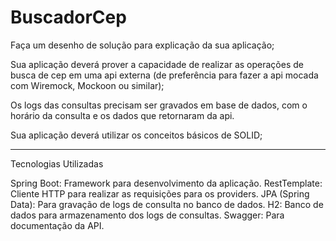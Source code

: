 ﻿# BuscadorCep
 
Faça um desenho de solução para explicação da sua aplicação;

Sua aplicação deverá prover a capacidade de realizar as operações de busca de cep em uma api externa (de preferência para fazer a api mocada com Wiremock, Mockoon ou similar);

Os logs das consultas precisam ser gravados em base de dados, com o horário da consulta e os dados que retornaram da api.

Sua aplicação deverá utilizar os conceitos básicos de SOLID;

---
  Tecnologias Utilizadas

Spring Boot: Framework para desenvolvimento da aplicação.
RestTemplate: Cliente HTTP para realizar as requisições para os providers.
JPA (Spring Data): Para gravação de logs de consulta no banco de dados.
H2: Banco de dados para armazenamento dos logs de consultas.
Swagger: Para documentação da API.
